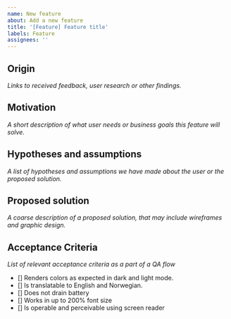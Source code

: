 ```yaml
---
name: New feature
about: Add a new feature
title: '[Feature] Feature title'
labels: Feature
assignees: ''
---
```


## Origin

_Links to received feedback, user research or other findings._

## Motivation

_A short description of what user needs or business goals this feature will solve._

## Hypotheses and assumptions

_A list of hypotheses and assumptions we have made about the user or the proposed solution._

## Proposed solution

_A coarse description of a proposed solution, that may include wireframes and graphic design._

## Acceptance Criteria

_List of relevant acceptance criteria as a part of a QA flow_

- [] Renders colors as expected in dark and light mode.
- [] Is translatable to English and Norwegian.
- [] Does not drain battery
- [] Works in up to 200% font size
- [] Is operable and perceivable using screen reader
